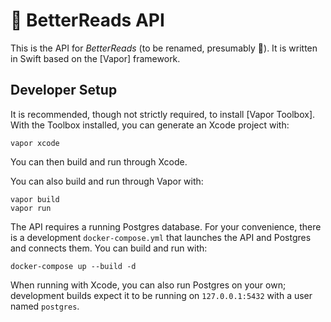 # 📖 BetterReads API

This is the API for *BetterReads* (to be renamed, presumably 🙂). It is written in Swift based on the [Vapor] framework.

## Developer Setup

It is recommended, though not strictly required, to install [Vapor Toolbox]. With the Toolbox installed, you can generate an Xcode project with:

```
vapor xcode
```

You can then build and run through Xcode.

You can also build and run through Vapor with:

```
vapor build
vapor run
```

The API requires a running Postgres database. For your convenience, there is a development `docker-compose.yml` that launches the API and Postgres and connects them. You can build and run with:

```
docker-compose up --build -d
```

When running with Xcode, you can also run Postgres on your own; development builds expect it to be running on `127.0.0.1:5432` with a user named `postgres`.
